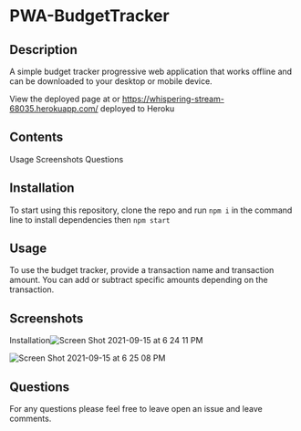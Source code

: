 # PWA-BudgetTracker
## Description
A simple budget tracker progressive web application that works offline and can be downloaded to your desktop or mobile device.

View the deployed page at or https://whispering-stream-68035.herokuapp.com/ deployed to Heroku 

## Contents
Usage
Screenshots
Questions


## Installation
To start using this repository, clone the repo and run `npm i` in the command line to install dependencies then ``npm start``

## Usage
To use the budget tracker, provide a transaction name and transaction amount. You can add or subtract specific amounts depending on the transaction. 

## Screenshots


Installation![Screen Shot 2021-09-15 at 6 24 11 PM](https://user-images.githubusercontent.com/82944649/133473141-188b7dbd-4d76-4b0d-94e8-d291d933f118.png)


![Screen Shot 2021-09-15 at 6 25 08 PM](https://user-images.githubusercontent.com/82944649/133473189-436c122a-6f44-4d1f-b10d-39eb1099b917.png)


## Questions

For any questions please feel free to leave open an issue and leave comments. 
